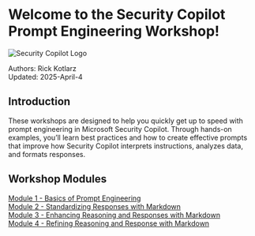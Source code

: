 # Welcome to the Security Copilot Prompt Engineering Workshop!

![Security Copilot Logo](.././Images/ic_fluent_copilot_64_64%402x.png)

Authors: Rick Kotlarz <br>
Updated: 2025-April-4

## Introduction

These workshops are designed to help you quickly get up to speed with prompt engineering in Microsoft Security Copilot. Through hands-on examples, you’ll learn best practices and how to create effective prompts that improve how Security Copilot interprets instructions, analyzes data, and formats responses.


## Workshop Modules

[Module 1 - Basics of Prompt Engineering](./Module%201%20-%20Basics%20of%20Prompt%20Engineering)<br>
[Module 2 - Standardizing Responses with Markdown](./Module%202%20-%20Standardizing%20Responses%20with%20Markdown)<br>
[Module 3 - Enhancing Reasoning and Responses with Markdown](./Module%203%20-%20Enhancing%20Reasoning%20and%20Responses%20with%20Markdown)<br>
[Module 4 - Refining Reasoning and Response with Markdown](./Module%204%20-%20Refining%20Reasoning%20and%20Response%20with%20Markdown)